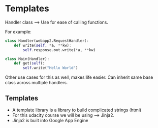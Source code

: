 Templates
=========
Handler class --> Use for ease of calling functions.

For example:

```python
class Handler(webapp2.RequestHandler):
    def write(self, *a, **kw):
        self.response.out.write(*a, **kw)

class Main(Handler):
    def get(self):
        self.write("Hello World")
```
Other use cases for this as well, makes life easier.
Can inherit same base class across multiple handlers.

Templates
---------
+ A template library is a library to build complicated strings (html)
+ For this udacity course we will be using --> Jinja2.
+ Jinja2 is built into Google App Engine
